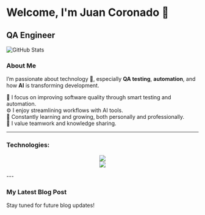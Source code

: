 # Welcome, I'm Juan Coronado 👋

## QA Engineer

![GitHub Stats](https://github-readme-stats.vercel.app/api?username=JuanCoronado&show_icons=true&theme=radical)

### About Me

I’m passionate about technology 🤖, especially **QA testing**, **automation**, and how **AI** is transforming development.

🧪 I focus on improving software quality through smart testing and automation.  
⚙️ I enjoy streamlining workflows with AI tools.  
🌱 Constantly learning and growing, both personally and professionally.  
🤝 I value teamwork and knowledge sharing.

---

### Technologies:
<p align="center">
  <img src="https://skillicons.dev/icons?i=selenium,cypress,js,react,express,nodejs,npm,ruby,rails" /><br/>
  <img src="https://skillicons.dev/icons?i=html,py,vscode,notion,figma,git,github,aws,docker,linux,windows" />
</p>
---

### My Latest Blog Post
Stay tuned for future blog updates!

